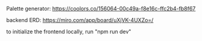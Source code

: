 

Palette generator: https://coolors.co/156064-00c49a-f8e16c-ffc2b4-fb8f67

backend ERD: https://miro.com/app/board/uXjVK-4UXZo=/

to initialize the frontend locally, run "npm run dev"
